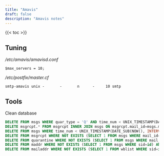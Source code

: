```yaml
---
title: "Amavis"
draft: false
description: "Amavis notes"
---
```


{{< toc >}}

## Tuning

_/etc/amavis/amavisd.conf_

```text
$max_servers = 10;
```

_/etc/postfix/master.cf_

```text
smtp-amavis unix -       -       n      -     10 smtp
```

## Tools

Clean database

```sql
DELETE FROM msgs WHERE quar_type = 'Q' AND time_num < UNIX_TIMESTAMP(DATE_SUB(NOW(), INTERVAL 20 DAY));
DELETE msgrcpt.* FROM msgrcpt INNER JOIN msgs ON msgrcpt.mail_id=msgs.mail_id WHERE msgs.time_num < UNIX_TIMESTAMP(DATE_SUB(NOW(), INTERVAL 20 DAY));
DELETE FROM msgs WHERE time_num < UNIX_TIMESTAMP(DATE_SUB(NOW(), INTERVAL 20 DAY));
DELETE FROM msgrcpt WHERE NOT EXISTS (SELECT 1 FROM msgs WHERE mail_id=msgrcpt.mail_id);
DELETE FROM quarantine WHERE NOT EXISTS (SELECT 1 FROM msgs WHERE mail_id=quarantine.mail_id);
DELETE FROM maddr WHERE NOT EXISTS (SELECT 1 FROM msgs WHERE sid=id) AND NOT EXISTS (SELECT 1 FROM msgrcpt WHERE rid=id);
DELETE FROM mailaddr WHERE NOT EXISTS (SELECT 1 FROM wblist WHERE sid=id);
```
